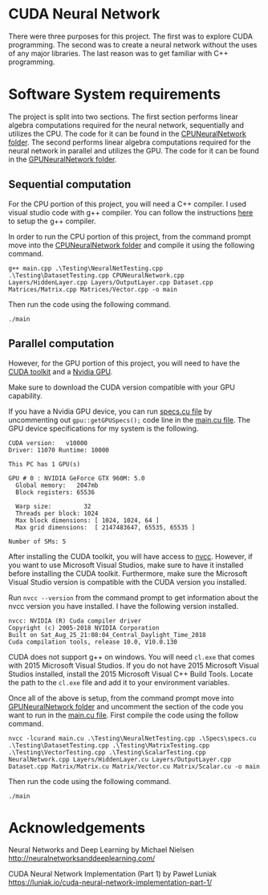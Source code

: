 # CUDA Neural Network

There were three purposes for this project. The first was to explore CUDA programming.
The second was to create a neural network without the uses of any major libraries. 
The last reason was to get familiar with C++ programming. 

# Software System requirements

The project is split into two sections. The first section performs linear algebra computations
required for the neural network, sequentially and utilizes the CPU. The code for it can be found 
in the [CPUNeuralNetwork folder](\CPUNeuralNetwork). 
The second performs linear algebra computations required for the neural network in parallel 
and utilizes the GPU. The code for it can be found in the [GPUNeuralNetwork folder](\GPUNeuralNetwork).

## Sequential computation

For the CPU portion of this project, you will need a C++ compiler.
I used visual studio code with g++ compiler.
 You can follow the instructions [here](https://code.visualstudio.com/docs/languages/cpp)
 to setup the g++ compiler.

 In order to run the CPU portion of this project, from the command prompt
 move into the [CPUNeuralNetwork folder](\CPUNeuralNetwork) and compile it using the following command.
 ```
 g++ main.cpp .\Testing\NeuralNetTesting.cpp .\Testing\DatasetTesting.cpp CPUNeuralNetwork.cpp Layers/HiddenLayer.cpp Layers/OutputLayer.cpp Dataset.cpp Matrices/Matrix.cpp Matrices/Vector.cpp -o main
 ```

 Then run the code using the following command.
 ```
 ./main
 ```

## Parallel computation

However, for the GPU portion of this project, you will need to have the [CUDA toolkit](https://developer.nvidia.com/cuda-toolkit) and a [Nvidia GPU](https://www.nvidia.com/en-us/geforce/graphics-cards/).

Make sure to download the CUDA version compatible with your GPU capability.

If you have a Nvidia GPU device, you can run [specs.cu file](\GPUNeuralNetwork\Specs\specs.cu) by
uncommenting out `gpu::getGPUSpecs();` code line in the [main.cu file](\GPUNeuralNetwork\main.cu). The 
GPU device specifications for my system is the following.
```
CUDA version:   v10000
Driver: 11070 Runtime: 10000

This PC has 1 GPU(s)

GPU # 0 : NVIDIA GeForce GTX 960M: 5.0
  Global memory:   2047mb
  Block registers: 65536

  Warp size:         32
  Threads per block: 1024
  Max block dimensions: [ 1024, 1024, 64 ]
  Max grid dimensions:  [ 2147483647, 65535, 65535 ]

Number of SMs: 5
```

After installing the CUDA toolkit, you will have access to [nvcc](https://en.wikipedia.org/wiki/Nvidia_CUDA_Compiler). However, if you want to use Microsoft Visual Studios, make sure
to have it installed before installing the CUDA toolkit. Furthermore, make sure 
the Microsoft Visual Studio version is compatible with the CUDA version you installed.

 Run `nvcc --version` from the command prompt to get information about 
the nvcc version you have installed. I have the following version installed. 
```
nvcc: NVIDIA (R) Cuda compiler driver
Copyright (c) 2005-2018 NVIDIA Corporation
Built on Sat_Aug_25_21:08:04_Central_Daylight_Time_2018
Cuda compilation tools, release 10.0, V10.0.130
```

CUDA does not support g++ on windows. You will need `cl.exe` that comes with 2015 Microsoft Visual Studios.
If you do not have 2015 Microsoft Visual Studios installed, install the 2015 Microsoft Visual C++ Build Tools.
Locate the path to the `cl.exe` file and add it to your environment variables.

Once all of the above is setup,  from the command prompt move into  [GPUNeuralNetwork folder](\GPUNeuralNetwork)
and uncomment the section of the code you want to run in the [main.cu file](\GPUNeuralNetwork\main.cu).
First compile the code using the follow command.
```
nvcc -lcurand main.cu .\Testing\NeuralNetTesting.cpp .\Specs\specs.cu .\Testing\DatasetTesting.cpp .\Testing\MatrixTesting.cpp .\Testing\VectorTesting.cpp .\Testing\ScalarTesting.cpp  NeuralNetwork.cpp Layers/HiddenLayer.cu Layers/OutputLayer.cpp Dataset.cpp Matrix/Matrix.cu Matrix/Vector.cu Matrix/Scalar.cu -o main
```
Then run the code using the following command.
```
./main
```

# Acknowledgements

Neural Networks and Deep Learning by Michael Nielsen
http://neuralnetworksanddeeplearning.com/

CUDA Neural Network Implementation (Part 1) by Paweł Luniak
https://luniak.io/cuda-neural-network-implementation-part-1/